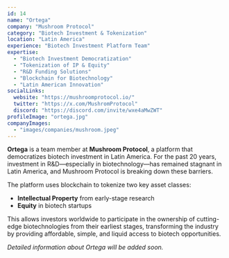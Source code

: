 ```yaml
---
id: 14
name: "Ortega"
company: "Mushroom Protocol"
category: "Biotech Investment & Tokenization"
location: "Latin America"
experience: "Biotech Investment Platform Team"
expertise:
  - "Biotech Investment Democratization"
  - "Tokenization of IP & Equity"
  - "R&D Funding Solutions"
  - "Blockchain for Biotechnology"
  - "Latin American Innovation"
socialLinks:
  website: "https://mushroomprotocol.io/"
  twitter: "https://x.com/MushromProtocol"
  discord: "https://discord.com/invite/wxe4aMwZWT"
profileImage: "ortega.jpg"
companyImages:
  - "images/companies/mushroom.jpeg"
---
```


**Ortega** is a team member at **Mushroom Protocol**, a platform that democratizes biotech investment in Latin America. For the past 20 years, investment in R&D—especially in biotechnology—has remained stagnant in Latin America, and Mushroom Protocol is breaking down these barriers.

The platform uses blockchain to tokenize two key asset classes:
- **Intellectual Property** from early-stage research
- **Equity** in biotech startups

This allows investors worldwide to participate in the ownership of cutting-edge biotechnologies from their earliest stages, transforming the industry by providing affordable, simple, and liquid access to biotech opportunities.

*Detailed information about Ortega will be added soon.*